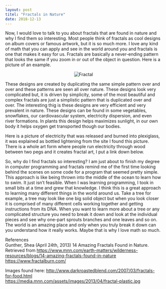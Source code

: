 ```yaml
---
layout: post  
titel: "Fractals in Nature"
date: 2018-12-13
---
```


Now, I would love to talk to you about fractals that are found in nature and why I find them so interesting. Most people think of fractals 
as cool designs on album covers or famous artwork, but it is so much more. I love any kind of math that you can apply and see in the world 
around you and fractals is one that makes it easy for us. Fractals are basically a never-ending pattern that looks the same if you zoom in 
or out of the object in question. Here is a picture of an example.  

<p align="center">
    <img src="{{ site.url }}/images/blog/fractal.jpg" alt="Fractal"/>
</p>

These designs are created by duplicating the same simple pattern over and over and these patterns are seen all over nature. These designs 
look very complicated but, it is driven by simplicity, some of the most beautiful and complex fractals are just a simplistic pattern that 
is duplicated over and over. The interesting thig is these designs are very efficient and very prevalent in nature. These designs can be 
found in some vegetables, snowflakes, our cardiovascular system, electricity dispersion, and even river formations. In plants this design 
helps maximizes sunlight, in our own body it helps oxygen get transported though our bodies.  

Here is a picture of electricity that was released and burned into plexiglass, it was explained as bottled lightening from the site I found 
this picture. There is a whole art form where people run electricity through wood between two pegs and it creates fractal art, I put a link down below.  

So, why do I find fractals so interesting? I am just about to finish my degree in computer programming and fractals remind me of the first 
time looking behind the scenes on some code for a program that seemed pretty simple. This approach is like being thrown into the middle of 
the ocean to learn how to swim. It just isn’t feasible. When I was learning programming, I took in small bits at a time and grew that 
knowledge. I think this is a great approach to learning many different things in the world around us. Take a tree for example, a tree may 
look like one big solid object but when you look closer it is comprised of many different cells working together and getting instructions 
from its DNA. When you want to learn more about a tree or any complicated structure you need to break it down and look at the individual 
pieces and see why one-part sprouts branches and one leaves and so on. The world is an amazing place and only when you truly break it down 
can you understand how it really works. Maybe that is why I love math so much.  

References  
Gunther, Shea (April 24th, 2013) 14 Amazing Fractals Found in Nature. Retrieved from https://www.mnn.com/earth-matters/wilderness-resources/blogs/14-amazing-fractals-found-in-nature  
https://www.fractalburn.com/  

Images found here:
http://www.darkroastedblend.com/2007/03/fractals-for-food.html  
https://media.mnn.com/assets/images/2013/04/fractal-plastic.jpg  
